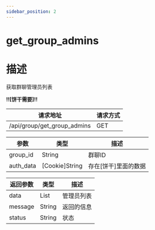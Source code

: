 ```yaml
---
sidebar_position: 2
---
```

# get_group_admins
# 描述
获取群聊管理员列表

**!!\[饼干需要\]!!**



| 请求地址 | 请求方式 |
| --- | --- |
| /api/group/get_group_admins | GET |


|参数|类型|描述|
|---|---|---|
|group_id|String|群聊ID|
|auth_data|\[Cookie\]String|存在\[饼干\]里面的数据|

|返回参数|类型|描述|
|---|---|---|
|data|List|管理员列表|
|message|String|返回的信息|
|status|String|状态|
